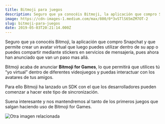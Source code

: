 ```yaml
---
title: Bitmoji para juegos
description: Seguro que ya conocéis Bitmoji, la aplicación que compro Snapchat y que permite crear un avatar virtual que luego puedes utilizar dentro…
image: https://cdn-images-1.medium.com/max/800/0*3vSTlS65mZM7OT-2
slug: bitmoji-para-juegos
date: 2019-05-03T20:21:14.000Z
---
```



Seguro que ya conocéis Bitmoji, la aplicación que compro Snapchat y que permite crear un avatar virtual que luego puedes utilizar dentro de su app o puedes compartir mediante stickers en servicios de mensajería, pues ahora han anunciado que van un paso mas allá.

Bitmoji acaba de anunciar **Bitmoji for Games**, lo que permitirá que utilices tú “yo virtual” dentro de diferentes videojuegos y puedas interactuar con los avatares de tus amigos.

Para ello Bitmoji ha lanzado un SDK con el que los desarrolladores pueden comenzar a hacer este tipo de sincronización.

Suena interesante y nos mantendremos al tanto de los primeros juegos que salgan haciendo uso de Bitmoji for Games.

![Otra imagen relacionada](https://cdn-images-1.medium.com/max/800/0*ndfVzatdGYU5QFA-)
